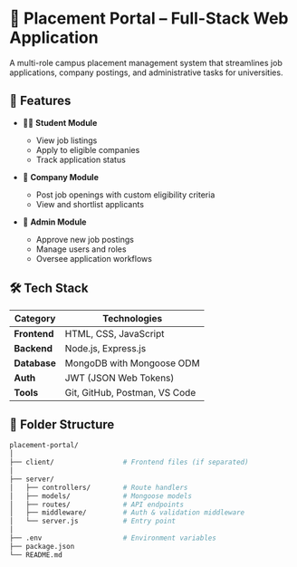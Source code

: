 # 📌 Placement Portal – Full-Stack Web Application

A multi-role campus placement management system that streamlines job applications, company postings, and administrative tasks for universities.

## 🚀 Features

- 🧑‍🎓 **Student Module**  
  - View job listings
  - Apply to eligible companies
  - Track application status

- 🏢 **Company Module**  
  - Post job openings with custom eligibility criteria
  - View and shortlist applicants

- 🔐 **Admin Module**  
  - Approve new job postings
  - Manage users and roles
  - Oversee application workflows

## 🛠️ Tech Stack

| Category      | Technologies                         |
|---------------|--------------------------------------|
| **Frontend**  | HTML, CSS, JavaScript                |
| **Backend**   | Node.js, Express.js                  |
| **Database**  | MongoDB with Mongoose ODM            |
| **Auth**      | JWT (JSON Web Tokens)                |
| **Tools**     | Git, GitHub, Postman, VS Code        |

## 📁 Folder Structure

```bash
placement-portal/
│
├── client/                 # Frontend files (if separated)
│
├── server/
│   ├── controllers/        # Route handlers
│   ├── models/             # Mongoose models
│   ├── routes/             # API endpoints
│   ├── middleware/         # Auth & validation middleware
│   └── server.js           # Entry point
│
├── .env                    # Environment variables
├── package.json
└── README.md
